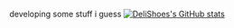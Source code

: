 developing some stuff i guess
[![DeliShoes's GitHub stats](https://github-readme-stats.vercel.app/api?username=delishoes)](https://github.com/anuraghazra/github-readme-stats)
